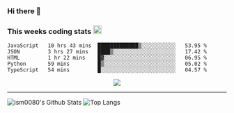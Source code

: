 ### Hi there 👋

<!--START_SECTION:giphy-->
<!--END_SECTION:giphy-->

### This weeks coding stats <img src="https://media1.giphy.com/media/LmNwrBhejkK9EFP504/giphy.gif?cid=ecf05e4723nsktnyyj53u162g7cy5rjqfg6gz06kxdg5y55g&rid=giphy.gif" width="20" height="20" />
<!--START_SECTION:waka-->
```text
JavaScript   10 hrs 43 mins  █████████████▒░░░░░░░░░░░   53.95 % 
JSON         3 hrs 27 mins   ████▒░░░░░░░░░░░░░░░░░░░░   17.42 % 
HTML         1 hr 22 mins    █▓░░░░░░░░░░░░░░░░░░░░░░░   06.95 % 
Python       59 mins         █▒░░░░░░░░░░░░░░░░░░░░░░░   05.02 % 
TypeScript   54 mins         █░░░░░░░░░░░░░░░░░░░░░░░░   04.57 % 
```
<!--END_SECTION:waka-->

<!--START_SECTION:comicstrip-->
<p align="center">
 <a href="https://xkcd.com/">
 <img src="https://imgs.xkcd.com/comics/1_10000th_scale_world.png" />
</a>
</p>
<!--END_SECTION:comicstrip-->

---

![ism0080's Github Stats](https://github-readme-stats.vercel.app/api?username=ism0080&show_icons=true%hide_border=true&hide=issues)
![Top Langs](https://github-readme-stats.vercel.app/api/top-langs/?username=ism0080&layout=compact)

<!--
**ism0080/ism0080** is a ✨ _special_ ✨ repository because its `README.md` (this file) appears on your GitHub profile.

Here are some ideas to get you started:

- 🔭 I’m currently working on ...
- 🌱 I’m currently learning ...
- 👯 I’m looking to collaborate on ...
- 🤔 I’m looking for help with ...
- 💬 Ask me about ...
- 📫 How to reach me: ...
- 😄 Pronouns: ...
- ⚡ Fun fact: ...
-->
